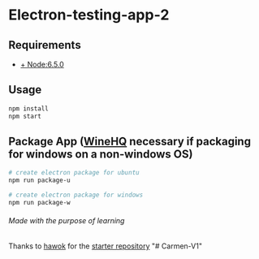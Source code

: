 # Electron-testing-app-2

## Requirements
* [+ Node:6.5.0](https://nodejs.org/en/)

## Usage
```bash
npm install
npm start
```

## Package App ([WineHQ](https://wiki.winehq.org/Ubuntu) necessary if packaging for windows on a non-windows OS)
```bash
# create electron package for ubuntu
npm run package-u

# create electron package for windows
npm run package-w

```

###### Made with the purpose of learning

Thanks to [hawok](https://github.com/hawok) for the [starter repository](https://github.com/hawok/electron-angular2)
"# Carmen-V1" 
